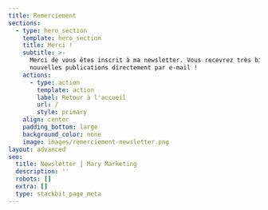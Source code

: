 ```yaml
---
title: Remerciement
sections:
  - type: hero_section
    template: hero_section
    title: Merci !
    subtitle: >-
      Merci de vous êtes inscrit à ma newsletter. Vous recevrez très bientôt nos
      nouvelles publications directement par e-mail !
    actions:
      - type: action
        template: action
        label: Retour à l'accueil
        url: /
        style: primary
    align: center
    padding_bottom: large
    background_color: none
    image: images/remerciement-newsletter.png
layout: advanced
seo:
  title: Newsletter ⎮ Mary Marketing
  description: ''
  robots: []
  extra: []
  type: stackbit_page_meta
---
```


